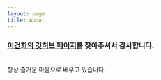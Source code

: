 ```yaml
---
layout: page
title: About
---
```


### [이건희의 깃허브 페이지](/2024/08/12/Introduction)를 찾아주셔서 감사합니다.
<br>
<span class="message">
  항상 즐거운 마음으로 배우고 있습니다.
</span>

